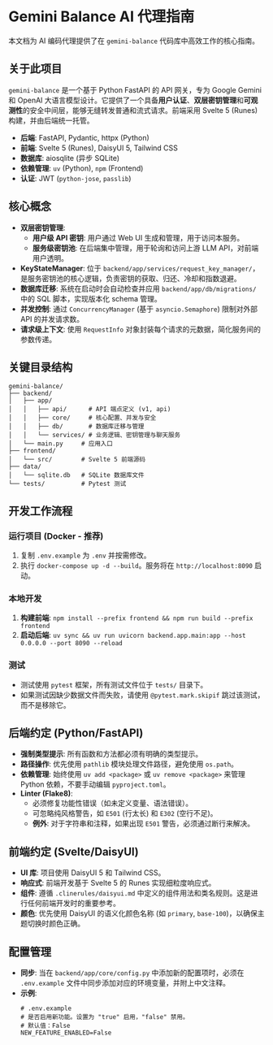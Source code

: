 # Gemini Balance AI 代理指南

本文档为 AI 编码代理提供了在 `gemini-balance` 代码库中高效工作的核心指南。

## 关于此项目

`gemini-balance` 是一个基于 Python FastAPI 的 API 网关，专为 Google Gemini 和 OpenAI 大语言模型设计。它提供了一个具备**用户认证**、**双层密钥管理**和**可观测性**的安全中间层，能够无缝转发普通和流式请求。前端采用 Svelte 5 (Runes) 构建，并由后端统一托管。

- **后端**: FastAPI, Pydantic, httpx (Python)
- **前端**: Svelte 5 (Runes), DaisyUI 5, Tailwind CSS
- **数据库**: aiosqlite (异步 SQLite)
- **依赖管理**: `uv` (Python), `npm` (Frontend)
- **认证**: JWT (`python-jose`, `passlib`)

## 核心概念

- **双层密钥管理**:
    - **用户级 API 密钥**: 用户通过 Web UI 生成和管理，用于访问本服务。
    - **服务级密钥池**: 在后端集中管理，用于轮询和访问上游 LLM API，对前端用户透明。
- **KeyStateManager**: 位于 `backend/app/services/request_key_manager/`，是服务密钥池的核心逻辑，负责密钥的获取、归还、冷却和指数退避。
- **数据库迁移**: 系统在启动时会自动检查并应用 `backend/app/db/migrations/` 中的 SQL 脚本，实现版本化 schema 管理。
- **并发控制**: 通过 `ConcurrencyManager` (基于 `asyncio.Semaphore`) 限制对外部 API 的并发请求数。
- **请求级上下文**: 使用 `RequestInfo` 对象封装每个请求的元数据，简化服务间的参数传递。

## 关键目录结构

```
gemini-balance/
├── backend/
│   ├── app/
│   │   ├── api/      # API 端点定义 (v1, api)
│   │   ├── core/     # 核心配置、并发与安全
│   │   ├── db/       # 数据库迁移与管理
│   │   └── services/ # 业务逻辑、密钥管理与聊天服务
│   └── main.py     # 应用入口
├── frontend/
│   └── src/        # Svelte 5 前端源码
├── data/
│   └── sqlite.db   # SQLite 数据库文件
└── tests/          # Pytest 测试
```

## 开发工作流程

### 运行项目 (Docker - 推荐)

1.  复制 `.env.example` 为 `.env` 并按需修改。
2.  执行 `docker-compose up -d --build`。服务将在 `http://localhost:8090` 启动。

### 本地开发

1.  **构建前端**: `npm install --prefix frontend && npm run build --prefix frontend`
2.  **启动后端**: `uv sync && uv run uvicorn backend.app.main:app --host 0.0.0.0 --port 8090 --reload`

### 测试

- 测试使用 `pytest` 框架，所有测试文件位于 `tests/` 目录下。
- 如果测试因缺少数据文件而失败，请使用 `@pytest.mark.skipif` 跳过该测试，而不是移除它。

## 后端约定 (Python/FastAPI)

- **强制类型提示**: 所有函数和方法都必须有明确的类型提示。
- **路径操作**: 优先使用 `pathlib` 模块处理文件路径，避免使用 `os.path`。
- **依赖管理**: 始终使用 `uv add <package>` 或 `uv remove <package>` 来管理 Python 依赖，不要手动编辑 `pyproject.toml`。
- **Linter (Flake8)**:
    - 必须修复功能性错误（如未定义变量、语法错误）。
    - 可忽略纯风格警告，如 `E501` (行太长) 和 `E302` (空行不足)。
    - **例外**: 对于字符串和注释，如果出现 `E501` 警告，必须通过断行来解决。

## 前端约定 (Svelte/DaisyUI)

- **UI 库**: 项目使用 DaisyUI 5 和 Tailwind CSS。
- **响应式**: 前端开发基于 Svelte 5 的 Runes 实现细粒度响应式。
- **组件**: 遵循 `.clinerules/daisyui.md` 中定义的组件用法和类名规则。这是进行任何前端开发时的重要参考。
- **颜色**: 优先使用 DaisyUI 的语义化颜色名称 (如 `primary`, `base-100`)，以确保主题切换时颜色正确。

## 配置管理

- **同步**: 当在 `backend/app/core/config.py` 中添加新的配置项时，必须在 `.env.example` 文件中同步添加对应的环境变量，并附上中文注释。
- **示例**:
  ```
  # .env.example
  # 是否启用新功能。设置为 "true" 启用，"false" 禁用。
  # 默认值：False
  NEW_FEATURE_ENABLED=False
  ```
